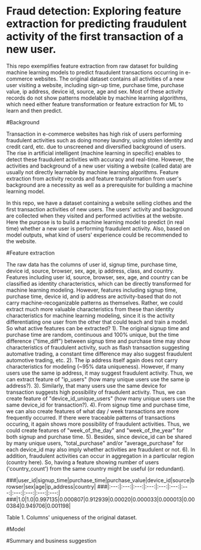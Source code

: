 # Fraud detection: Exploring feature extraction for predicting fraudulent activity of the first transaction of a new user.

This repo exemplifies feature extraction from raw dataset for building machine learning models to predict fraudulent transactions occurring in e-commerce websites. The original dataset contains all activities of a new user visiting a website, including sign-up time, purchase time, purchase value, ip address, device id, source, age and sex. Most of these activity records do not show patterns modelable by machine learning algorithms, which need either feature transformation or feature extraction for ML to learn and then predict. 

#Background
  
  Transaction in e-commerce websites has high risk of users performing fraudulent activities such as doing money laundry, using stolen identity and credit card, etc. due to unscreened and diversified background of users. The rise in artificial intelligent (machine learning in specific) enables to detect these fraudulent activities with accuracy and real-time. However, the activities and background of a new user visiting a website (called data) are usually not directly learnable by machine learning algorithms. Feature extraction from activity records and feature transformation from user's background are a necessity as well as a prerequisite for building a machine learning model.
    
   In this repo, we have a dataset containing a website selling clothes and the first transaction activities of new users. The users' activity and background are collected when they visited and performed activities at the website. Here the purpose is to build a machine learning model to predict (in real time) whether a new user is performing fraudulent activity. Also, based on model outputs, what kind of users' experience could be recommended to the website.

#Feature extraction

  The raw data has the columns of user id, signup time, purchase time, device id, source, browser, sex, age, ip address, class, and country. Features including user id, source, browser, sex, age, and country can be classified as identity characteristics, which can be directly transformed for machine learning modeling. However, features including signup time, purchase time, device id, and ip address are activity-based that do not carry machine-recoganizable patterns as themselves. Rather, we could extract much more valuable characteristics from these than identity characteristics for machine learning modeling, since it is the activity differentiating one user from the other that could teach and train a model. So what active features can be extracted?
  1). The original signup time and purchase time are random, continuous and 100% unique, but the time difference ("time_diff") between signup time and purchase time may show characteristics of fraudulent activity, such as flash transaction suggesting automative trading, a constant time difference may also suggest fraudulent automotive trading, etc.
  2). The ip address itself again does not carry characteristics for modeling (~95% data uniqueness). However, if many users use the same ip address, it may suggest fraudulent activity. Thus, we can extract feature of "ip_users" (how many unique users use the same ip address?).
  3). Similarly, that many users use the same device for transaction suggests high possibility of fraudulent activity. Thus, we can create feature of "device_id_unique_users" (how many unique users use the same device_id for transaction?).
  4). From signup time and purchase time, we can also create features of what day / week transactions are more frequently occurred. If there were traceable patterns of transactions occuring, it again shows more possibility of fraudulent activities. Thus, we could create features of "week_of_the_day" and "week_of_the_year" for both signup and purchase time.
  5). Besides, since device_id can be shared by many unique users, "total_purchase" and/or "average_purchase" for each device_id may also imply whether activities are fraudulent or not.
  6). In addition, fraudulent activities can occur in aggregation in a particular region (country here). So, having a feature showing number of users ('country_count') from the same country might be useful (or redundant).
  
  ###|user_id|signup_time|purchase_time|purchase_value|device_id|source|browser|sex|age|ip_address|country|
  ###|:---:|:---:|:---:|:---:|:---:|:---:|:---:|:---:|:---:|:---:|:---:|
  ###|1.0|1.0|0.997135|0.000807|0.912939|0.00020|0.000033|0.000013|0.000384|0.949706|0.001198|

  Table 1. Columns' uniqueness of the original dataset.

#Model

#Summary and business suggestion
